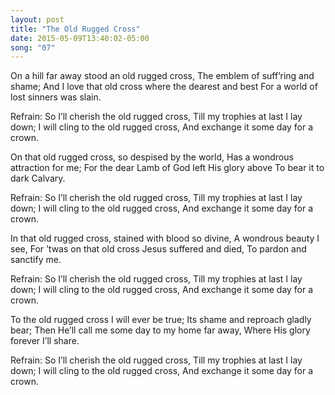 ```yaml
---
layout: post
title: "The Old Rugged Cross"
date: 2015-05-09T13:40:02-05:00
song: "07"
---
```


On a hill far away stood an old rugged cross,
The emblem of suff’ring and shame;
And I love that old cross where the dearest and best
For a world of lost sinners was slain.

Refrain:
So I’ll cherish the old rugged cross,
Till my trophies at last I lay down;
I will cling to the old rugged cross,
And exchange it some day for a crown.

On that old rugged cross, so despised by the world,
Has a wondrous attraction for me;
For the dear Lamb of God left His glory above
To bear it to dark Calvary.

Refrain:
So I’ll cherish the old rugged cross,
Till my trophies at last I lay down;
I will cling to the old rugged cross,
And exchange it some day for a crown.

In that old rugged cross, stained with blood so divine,
A wondrous beauty I see,
For ’twas on that old cross Jesus suffered and died,
To pardon and sanctify me.

Refrain:
So I’ll cherish the old rugged cross,
Till my trophies at last I lay down;
I will cling to the old rugged cross,
And exchange it some day for a crown.

To the old rugged cross I will ever be true;
Its shame and reproach gladly bear;
Then He’ll call me some day to my home far away,
Where His glory forever I’ll share.

Refrain:
So I’ll cherish the old rugged cross,
Till my trophies at last I lay down;
I will cling to the old rugged cross,
And exchange it some day for a crown.
